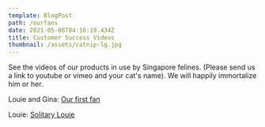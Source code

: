 ```yaml
---
template: BlogPost
path: /ourfans
date: 2021-05-06T04:16:19.434Z
title: Customer Success Videos
thumbnail: /assets/catnip-lg.jpg
---
```

See the videos of our products in use by Singapore felines. (Please send us a link to youtube or vimeo and your cat's name).  We will happily immortalize him or her.

Louie and Gina: [Our first fan](/assets/IMG_1427.mp4)

Louie: [Solitary Louie](/assets/louie.mov)
